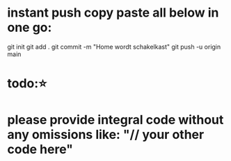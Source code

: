 # instant push copy paste all below in one go:

git init
git add .
git commit -m "Home wordt schakelkast"
git push -u origin main

# todo:⭐️

# please provide integral code without any omissions like: "// your other code here"
